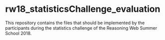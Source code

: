 # rw18_statisticsChallenge_evaluation
This repository contains the files that should be implemented by the participants during the statistics challenge of the Reasoning Web Summer School 2018. 
